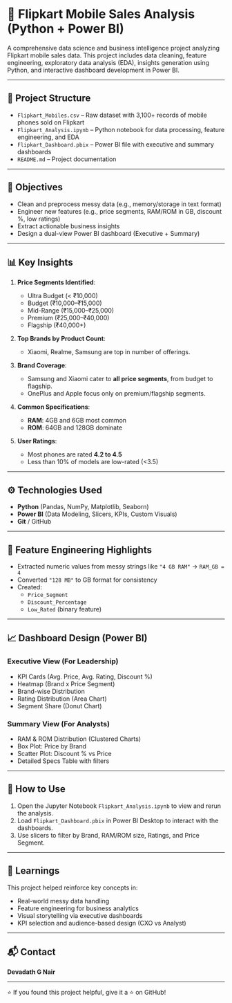 # 📱 Flipkart Mobile Sales Analysis (Python + Power BI)

A comprehensive data science and business intelligence project analyzing Flipkart mobile sales data. This project includes data cleaning, feature engineering, exploratory data analysis (EDA), insights generation using Python, and interactive dashboard development in Power BI.

---

## 📂 Project Structure

- `Flipkart_Mobiles.csv` – Raw dataset with 3,100+ records of mobile phones sold on Flipkart
- `Flipkart_Analysis.ipynb` – Python notebook for data processing, feature engineering, and EDA
- `Flipkart_Dashboard.pbix` – Power BI file with executive and summary dashboards
- `README.md` – Project documentation

---

## 🧠 Objectives

- Clean and preprocess messy data (e.g., memory/storage in text format)
- Engineer new features (e.g., price segments, RAM/ROM in GB, discount %, low ratings)
- Extract actionable business insights
- Design a dual-view Power BI dashboard (Executive + Summary)

---

## 📊 Key Insights

1. **Price Segments Identified**:
   - Ultra Budget (< ₹10,000)
   - Budget (₹10,000–₹15,000)
   - Mid-Range (₹15,000–₹25,000)
   - Premium (₹25,000–₹40,000)
   - Flagship (₹40,000+)

2. **Top Brands by Product Count**:
   - Xiaomi, Realme, Samsung are top in number of offerings.

3. **Brand Coverage**:
   - Samsung and Xiaomi cater to **all price segments**, from budget to flagship.
   - OnePlus and Apple focus only on premium/flagship segments.

4. **Common Specifications**:
   - **RAM**: 4GB and 6GB most common
   - **ROM**: 64GB and 128GB dominate

5. **User Ratings**:
   - Most phones are rated **4.2 to 4.5**
   - Less than 10% of models are low-rated (<3.5)

---

## ⚙️ Technologies Used

- **Python** (Pandas, NumPy, Matplotlib, Seaborn)
- **Power BI** (Data Modeling, Slicers, KPIs, Custom Visuals)
- **Git** / GitHub

---

## 🧹 Feature Engineering Highlights

- Extracted numeric values from messy strings like `"4 GB RAM"` → `RAM_GB = 4`
- Converted `"128 MB"` to GB format for consistency
- Created:
  - `Price_Segment`
  - `Discount_Percentage`
  - `Low_Rated` (binary feature)

---

## 📈 Dashboard Design (Power BI)

### Executive View (For Leadership)
- KPI Cards (Avg. Price, Avg. Rating, Discount %)
- Heatmap (Brand x Price Segment)
- Brand-wise Distribution
- Rating Distribution (Area Chart)
- Segment Share (Donut Chart)

### Summary View (For Analysts)
- RAM & ROM Distribution (Clustered Charts)
- Box Plot: Price by Brand
- Scatter Plot: Discount % vs Price
- Detailed Specs Table with filters

---

## 📌 How to Use

1. Open the Jupyter Notebook `Flipkart_Analysis.ipynb` to view and rerun the analysis.
2. Load `Flipkart_Dashboard.pbix` in Power BI Desktop to interact with the dashboards.
3. Use slicers to filter by Brand, RAM/ROM size, Ratings, and Price Segment.

---

## 🧠 Learnings

This project helped reinforce key concepts in:
- Real-world messy data handling
- Feature engineering for business analytics
- Visual storytelling via executive dashboards
- KPI selection and audience-based design (CXO vs Analyst)

---

## 📬 Contact

**Devadath G Nair**  

---

⭐ If you found this project helpful, give it a ⭐ on GitHub!
